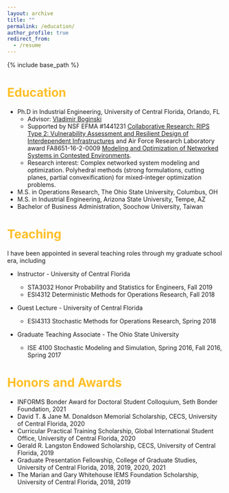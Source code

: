 ```yaml
---
layout: archive
title: ""
permalink: /education/
author_profile: true
redirect_from:
  - /resume
---
```


{% include base_path %}

<span style="color: #FFBF27;">Education</span>
======

* Ph.D in Industrial Engineering, University of Central Florida, Orlando, FL
  * Advisor: [Vladimir Boginski](https://iems.ucf.edu/faculty/vladimir-boginski/)
  * Supported by NSF EFMA #1441231 [Collaborative Research: RIPS Type 2: Vulnerability Assessment and Resilient Design of Interdependent Infrastructures](https://www.nsf.gov/awardsearch/showAward?AWD_ID=1441231) and Air Force Research Laboratory award FA8651-16-2-0009 [Modeling and Optimization of Networked Systems in Contested Environments]().
  * Research interest: Complex networked system modeling and optimization. Polyhedral methods (strong formulations, cutting planes, partial convexification) for mixed-integer optimization problems.
  <!-- * Dissertation: [Mixed-integer Programming Methods for Modeling and Optimization of Cascading Processes in Complex Networked Systems](https://stars.library.ucf.edu/etd2020/987/) -->
* M.S. in Operations Research, The Ohio State University, Columbus, OH
* M.S. in Industrial Engineering, Arizona State University, Tempe, AZ
* Bachelor of Business Administration, Soochow University, Taiwan

<span style="color: #FFBF27;">Teaching</span>
======
I have been appointed in several teaching roles through my graduate school era, including
* Instructor - University of Central Florida
  * STA3032 Honor Probability and Statistics for Engineers, Fall 2019
  * ESI4312 Deterministic Methods for Operations Research, Fall 2018

* Guest Lecture - University of Central Florida
  * ESI4313 Stochastic Methods for Operations Research, Spring 2018

* Graduate Teaching Associate - The Ohio State University
  * ISE 4100 Stochastic Modeling and Simulation, Spring 2016, Fall 2016, Spring 2017

<span style="color: #FFBF27;">Honors and Awards</span>
======

* INFORMS Bonder Award for Doctoral Student Colloquium, Seth Bonder Foundation, 2021
* David T. & Jane M. Donaldson Memorial Scholarship, CECS, University of Central Florida, 2020
* Curricular Practical Training Scholarship, Global International Student Office, University of Central Florida, 2020
* Gerald R. Langston Endowed Scholarship, CECS, University of Central Florida, 2019
* Graduate Presentation Fellowship, College of Graduate Studies, University of Central Florida, 2018, 2019, 2020, 2021
* The Marian and Gary Whitehouse IEMS Foundation Scholarship, University of Central Florida, 2018, 2019